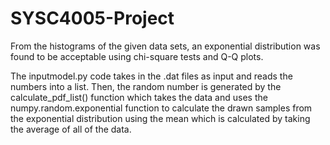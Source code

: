 # SYSC4005-Project

From the histograms of the given data sets, an exponential distribution was found to be acceptable using chi-square tests and Q-Q plots. 

The inputmodel.py code takes in the .dat files as input and reads the numbers into a list. Then, the random number is generated by the calculate_pdf_list() function which takes the data and uses the numpy.random.exponential function to calculate the drawn samples from the exponential distribution using the mean which is calculated by taking the average of all of the data. 
